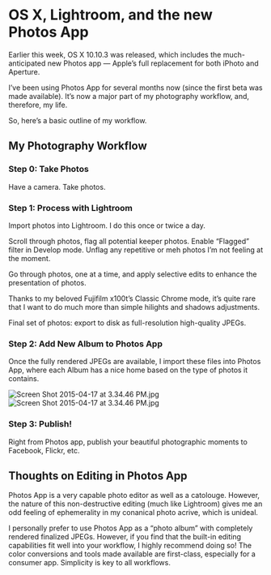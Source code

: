 # OS X, Lightroom, and the new Photos App

  Earlier this week, OS X 10\.10\.3 was released, which includes the much\-anticipated new Photos app — Apple’s full replacement for both iPhoto and Aperture. 

 I’ve been using Photos App for several months now (since the first beta was made available). It’s now a major part of my photography workflow, and, therefore, my life. 

 So, here’s a basic outline of my workflow. 

 ## My Photography Workflow

 ### Step 0: Take Photos

 Have a camera. Take photos. 

 ### Step 1: Process with Lightroom

 Import photos into Lightroom. I do this once or twice a day.

 Scroll through photos, flag all potential keeper photos. Enable “Flagged” filter in Develop mode. Unflag any repetitive or meh photos I’m not feeling at the moment. 

 Go through photos, one at a time, and apply selective edits to enhance the presentation of photos. 

 Thanks to my beloved Fujifilm x100t’s Classic Chrome mode, it’s quite rare that I want to do much more than simple hilights and shadows adjustments. 

 Final set of photos: export to disk as full\-resolution high\-quality JPEGs.

 ### Step 2: Add New Album to Photos App

 Once the fully rendered JPEGs are available, I import these files into Photos App, where each Album has a nice home based on the type of photos it contains. 

![Screen Shot 2015-04-17 at 3.34.46 PM.jpg](http://static1.squarespace.com/static/665498111876725f7613f1e6/t/6680065e1022a0098af05aaf/1719666270667/9e46f-20e5b-screenshot2015-04-17at3.34.46pm.jpg.46pm.jpg.46pm.jpg.46pm.jpg?format=original)![Screen Shot 2015-04-17 at 3.34.46 PM.jpg]()

 ### Step 3: Publish!



 Right from Photos app, publish your beautiful photographic moments to Facebook, Flickr, etc.

 ## Thoughts on Editing in Photos App

 Photos App is a very capable photo editor as well as a catolouge. However, the nature of this non\-destructive editing (much like Lightroom) gives me an odd feeling of ephemerality in my conanical photo acrive, which is unideal. 

 I personally prefer to use Photos App as a “photo album” with completely rendered finalized JPEGs. However, if you find that the built\-in editing capabilities fit well into your workflow, I highly recommend doing so! The color conversions and tools made available are first\-class, especially for a consumer app. Simplicity is key to all workflows.
